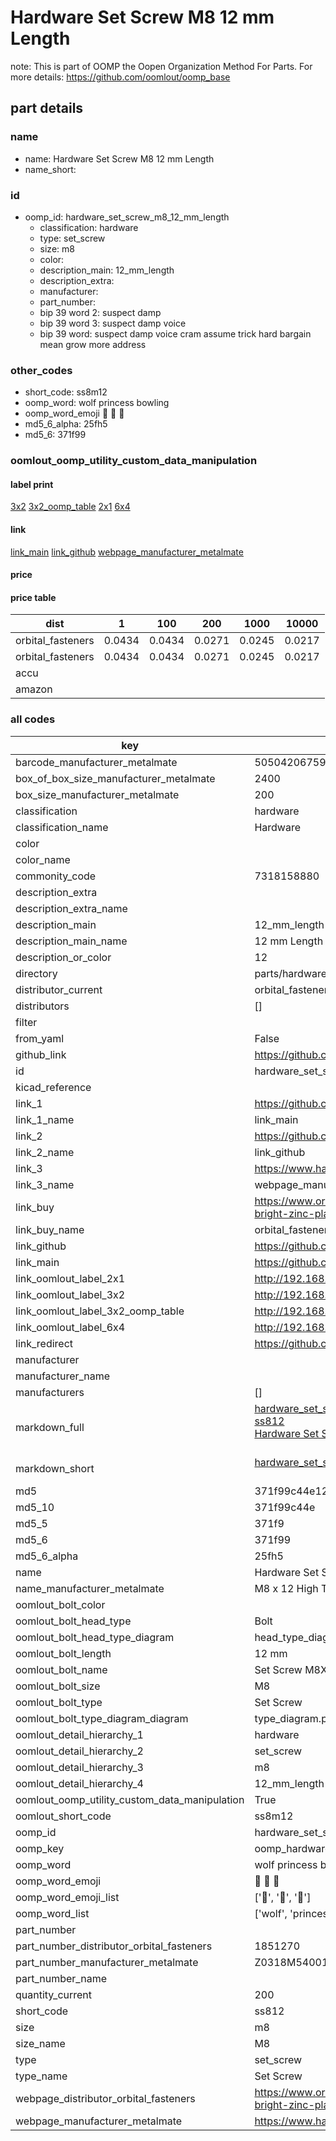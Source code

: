 # Hardware Set Screw M8 12 mm Length  

note: This is part of OOMP the Oopen Organization Method For Parts. For more details: https://github.com/oomlout/oomp_base

##  part details
  







### name
* name: Hardware Set Screw M8 12 mm Length
* name_short: 
### id
* oomp_id: hardware_set_screw_m8_12_mm_length
  * classification: hardware
  * type: set_screw
  * size: m8
  * color: 
  * description_main: 12_mm_length
  * description_extra: 
  * manufacturer: 
  * part_number: 
  * bip 39 word 2: suspect damp
  * bip 39 word 3: suspect damp voice
  * bip 39 word: suspect damp voice cram assume trick hard bargain mean grow more address

### other_codes
* short_code: ss8m12
* oomp_word: wolf princess bowling
* oomp_word_emoji :wolf: :princess: :bowling:
* md5_6_alpha: 25fh5
* md5_6: 371f99






### oomlout_oomp_utility_custom_data_manipulation
#### label print
[3x2](http://192.168.1.245:1112/?label=oomp%2025fh5)
[3x2_oomp_table](http://192.168.1.108:1112/?label=oomp%2025fh5)
[2x1](http://192.168.1.242:1112/?label=oomp%2025fh5)
[6x4](http://192.168.1.55:1112/?label=oomp%2025fh5)    

#### link

[link_main](https://github.com/oomlout/oomlout_oomp_version_1_messy/tree/main/parts/hardware_set_screw_m8_12_mm_length) [link_github](https://github.com/oomlout/oomlout_oomp_version_1_messy/tree/main/parts/hardware_set_screw_m8_12_mm_length) [webpage_manufacturer_metalmate](https://www.harclob2b.com/m8-x-12-high-tensile-set-gr-8-8-zinc-plated-metalm-z0318m540012)                            

#### price

#### price table
| dist | 1 | 100 | 200 | 1000 | 10000 |
|------|---|-----|-----|------|-------|
| orbital_fasteners | 0.0434 | 0.0434 | 0.0271 | 0.0245 | 0.0217 |
| orbital_fasteners | 0.0434 | 0.0434 | 0.0271 | 0.0245 | 0.0217 | 
| accu |  |  |  |  |  | 
| amazon |  |  |  |  |  | 















### all codes 
| key | value |  
| --- | --- |  
| barcode_manufacturer_metalmate | 5050420675901 |  
| box_of_box_size_manufacturer_metalmate | 2400 |  
| box_size_manufacturer_metalmate | 200 |  
| classification | hardware |  
| classification_name | Hardware |  
| color |  |  
| color_name |  |  
| commonity_code | 7318158880 |  
| description_extra |  |  
| description_extra_name |  |  
| description_main | 12_mm_length |  
| description_main_name | 12 mm Length |  
| description_or_color | 12 |  
| directory | parts/hardware_set_screw_m8_12_mm_length |  
| distributor_current | orbital_fasteners |  
| distributors | [] |  
| filter |  |  
| from_yaml | False |  
| github_link | https://github.com/oomlout/oomlout_oomp_part_src/tree/main/parts/hardware_set_screw_m8_12_mm_length |  
| id | hardware_set_screw_m8_12_mm_length |  
| kicad_reference |  |  
| link_1 | https://github.com/oomlout/oomlout_oomp_version_1_messy/tree/main/parts/hardware_set_screw_m8_12_mm_length |  
| link_1_name | link_main |  
| link_2 | https://github.com/oomlout/oomlout_oomp_version_1_messy/tree/main/parts/hardware_set_screw_m8_12_mm_length |  
| link_2_name | link_github |  
| link_3 | https://www.harclob2b.com/m8-x-12-high-tensile-set-gr-8-8-zinc-plated-metalm-z0318m540012 |  
| link_3_name | webpage_manufacturer_metalmate |  
| link_buy | https://www.orbitalfasteners.co.uk/products/m8-x-12-hexagon-head-set-screws-high-tensile-grade-8-8-bright-zinc-plated |  
| link_buy_name | orbital_fasteners |  
| link_github | https://github.com/oomlout/oomlout_oomp_version_1_messy/tree/main/parts/hardware_set_screw_m8_12_mm_length |  
| link_main | https://github.com/oomlout/oomlout_oomp_version_1_messy/tree/main/parts/hardware_set_screw_m8_12_mm_length |  
| link_oomlout_label_2x1 | http://192.168.1.242:1112/?label=oomp%2025fh5 |  
| link_oomlout_label_3x2 | http://192.168.1.245:1112/?label=oomp%2025fh5 |  
| link_oomlout_label_3x2_oomp_table | http://192.168.1.108:1112/?label=oomp%2025fh5 |  
| link_oomlout_label_6x4 | http://192.168.1.55:1112/?label=oomp%2025fh5 |  
| link_redirect | https://github.com/oomlout/oomlout_oomp_version_1_messy/tree/main/parts/hardware_set_screw_m8_12_mm_length |  
| manufacturer |  |  
| manufacturer_name |  |  
| manufacturers | [] |  
| markdown_full | [hardware_set_screw_m8_12_mm_length](none)<br>[ss812](none)<br>[Hardware Set Screw M8 12 Mm Length](none)<br><br> |  
| markdown_short | [hardware_set_screw_m8_12_mm_length](none)<br><br> |  
| md5 | 371f99c44e12ad27a186f323eacdced6 |  
| md5_10 | 371f99c44e |  
| md5_5 | 371f9 |  
| md5_6 | 371f99 |  
| md5_6_alpha | 25fh5 |  
| name | Hardware Set Screw M8 12 mm Length |  
| name_manufacturer_metalmate | M8 x 12 High Tensile Set Gr 8.8 Zinc Plated Metalmate DIN 933 (ISO 4017) |  
| oomlout_bolt_color |  |  
| oomlout_bolt_head_type | Bolt |  
| oomlout_bolt_head_type_diagram | head_type_diagram.png |  
| oomlout_bolt_length | 12 mm |  
| oomlout_bolt_name | Set Screw M8X12 mm  (Bolt) |  
| oomlout_bolt_size | M8 |  
| oomlout_bolt_type | Set Screw |  
| oomlout_bolt_type_diagram_diagram | type_diagram.png |  
| oomlout_detail_hierarchy_1 | hardware |  
| oomlout_detail_hierarchy_2 | set_screw |  
| oomlout_detail_hierarchy_3 | m8 |  
| oomlout_detail_hierarchy_4 | 12_mm_length |  
| oomlout_oomp_utility_custom_data_manipulation | True |  
| oomlout_short_code | ss8m12 |  
| oomp_id | hardware_set_screw_m8_12_mm_length |  
| oomp_key | oomp_hardware_set_screw_m8_12_mm_length |  
| oomp_word | wolf princess bowling |  
| oomp_word_emoji | :wolf: :princess: :bowling: |  
| oomp_word_emoji_list | [':wolf:', ':princess:', ':bowling:'] |  
| oomp_word_list | ['wolf', 'princess', 'bowling'] |  
| part_number |  |  
| part_number_distributor_orbital_fasteners | 1851270 |  
| part_number_manufacturer_metalmate | Z0318M540012 |  
| part_number_name |  |  
| quantity_current | 200 |  
| short_code | ss812 |  
| size | m8 |  
| size_name | M8 |  
| type | set_screw |  
| type_name | Set Screw |  
| webpage_distributor_orbital_fasteners | https://www.orbitalfasteners.co.uk/products/m8-x-12-hexagon-head-set-screws-high-tensile-grade-8-8-bright-zinc-plated |  
| webpage_manufacturer_metalmate | https://www.harclob2b.com/m8-x-12-high-tensile-set-gr-8-8-zinc-plated-metalm-z0318m540012 |  
